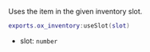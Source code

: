 Uses the item in the given inventory slot.

```lua
exports.ox_inventory:useSlot(slot)
```
* slot: `number`
